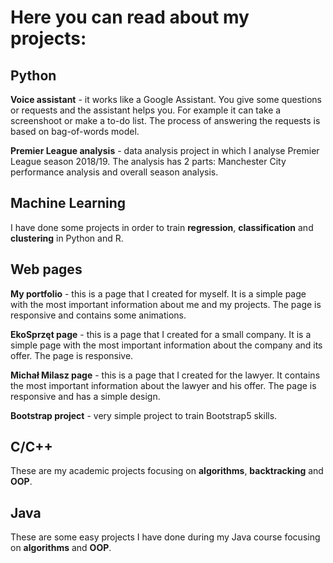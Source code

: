# Here you can read about my projects:
## Python
**Voice assistant** - it works like a Google Assistant. You give some questions or requests and the assistant helps you.
For example it can take a screenshoot or make a to-do list. The process of answering the requests is based on bag-of-words model.

**Premier League analysis** - data analysis project in which I analyse Premier League season 2018/19. The analysis has 2 parts: Manchester City performance analysis and overall season analysis.

## Machine Learning
I have done some projects in order to train **regression**, **classification** and **clustering** in Python and R.

## Web pages
**My portfolio** - this is a page that I created for myself. It is a simple page with the most important information about me and my projects.
The page is responsive and contains some animations.

**EkoSprzęt page** - this is a page that I created for a small company. It is a simple page with the most important information about the company and its offer.
The page is responsive.

**Michał Milasz page** - this is a page that I created for the lawyer. It contains the most important information about the lawyer and his offer.
The page is responsive and has a simple design.

**Bootstrap project** - very simple project to train Bootstrap5 skills.

## C/C++
These are my academic projects focusing on **algorithms**, **backtracking** and **OOP**.

## Java
These are some easy projects I have done during my Java course focusing on **algorithms** and **OOP**.
